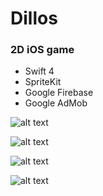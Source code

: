# Dillos #

### 2D iOS game ###

* Swift 4
* SpriteKit
* Google Firebase
* Google AdMob

![alt text](https://github-dillos-pictures.s3.amazonaws.com/menu.png)

![alt text](https://github-dillos-pictures.s3.amazonaws.com/menu_lvls.png)

![alt text](https://github-dillos-pictures.s3.amazonaws.com/lvl1_start.png)

![alt text](https://github-dillos-pictures.s3.amazonaws.com/lvl1_play.png)


